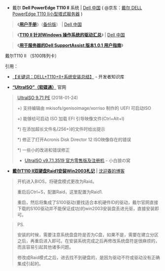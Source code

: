 
- 戴尔 **Dell PowerEdge T110 II** 系统 | [Dell 中国](https://downloads.dell.com/) 
( @京东：[戴尔 DELL PowerEdge T110 II小型塔式服务器](https://item.jd.com/1220804.html) )

> 《[**用户手册**](https://downloads.dell.com/manuals/all-products/esuprt_ser_stor_net/esuprt_poweredge/poweredge-t110-2_owner%27s%20manual_zh-cn.pdf)》（[备份版](https://taoste.github.io/Hello-World/Technical%20File(PDF)/Dell/poweredge-t110-2_owner's%20manual_zh-cn.pdf)） | [Dell 中国](https://downloads.dell.com/) 

> 《[**T110 II 针对Windows 操作系统的驱动汇总**](https://www.dell.com/support/article/cn/zh/cnbsd1/sln289431/t110-ii-%E9%92%88%E5%AF%B9windows-%E6%93%8D%E4%BD%9C%E7%B3%BB%E7%BB%9F%E7%9A%84%E9%A9%B1%E5%8A%A8%E6%B1%87%E6%80%BB?lang=zh)》 | [Dell 中国](https://downloads.dell.com/) 

> 《[**用于服务器的Dell SupportAssist 版本1.0.1 用户指南**](https://topics-cdn.dell.com/pdf/dell-suppasst-srvrs-v1.0.1_Users-Guide_zh-cn.pdf)》

戴尔T110 II （S100阵列卡）

引用：
- [【关键词：DELL+T110+II+系统安装总结】](http://www.itdaan.com/keywords/DELL+T110+II+%E7%B3%BB%E7%BB%9F%E5%AE%89%E8%A3%85%E6%80%BB%E7%BB%93.html) - 开发者知识库

- [**“UltraISO”（软碟通）**](https://cn.ezbsystems.com/) 官网

>  [UltraISO 9.71 PE](http://cn.ezbsystems.com/ultraiso/download.htm) (2018-01-24)  	　 	
> 
> 
> +) 支持编辑由 mkisofs/genisoimage/xorriso 制作的 UEFI 可启动ISO
> 
> +) 能够给可启动 ISO 加载 EFI 引导映像文件(Ctrl+Alt+I)
> 
> *) 在添加超长文件名(256+)的文件时给出提示
> 
> *) 修正了打开Acronis Disk Director 12 ISO映像存在的错误
> 
> *) 一些小的改进和错误修正
> 
> - [UltraISO v9.7.1.3519 官方零售版及注册机](https://whitewolf.space/ultraiso-key/) - 小白狼の窝

- [**戴尔T110 II双硬盘Raid1安装Win2003札记**](http://www.shenyingchun.cn/2013/11/30/戴尔t110-ii双硬盘raid1安装win2003札记/) | [沈迎春的博客](http://www.shenyingchun.cn/)

>   开机进入BIOS，将硬盘模式更改为Raid。
>   
>   重启后Ctrl+S，配置Raid，这里配置为Raid1.
>   
>   重启，然后将集成了S100驱动(要找适合本机硬件ID的驱动，戴尔官网直接下载的S100驱动并不能保证成功)的win2003安装盘丢进光驱，直接安装即可。
   
>   PS.
>   
>   安装的时候，需要注意系统盘盘符是否为C盘，如果不是，需要在建立分区之后，再重启进入即可。在安装系统完成之后再修改系统盘符是很麻烦的，而且容易引起其他诸多问题。
>   
>   修改成Raid模式之后，进去找不到硬盘的，是因为驱动不符或驱动没有正确集成引起的。
